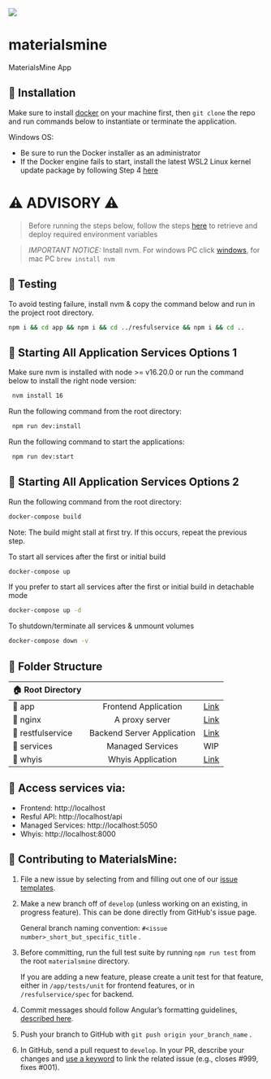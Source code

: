 ![](https://github.com/Duke-MatSci/materialsmine/workflows/CI/badge.svg?branch=develop&event=push)

# materialsmine
MaterialsMine App

## :high_brightness: Installation
Make sure to install [docker](https://docs.docker.com/get-docker/) on your machine first, then `git clone` the repo and run commands below to instantiate or terminate the application.

Windows OS: 
- Be sure to run the Docker installer as an administrator
- If the Docker engine fails to start, install the latest WSL2 Linux kernel update package by following Step 4 [here](https://docs.microsoft.com/en-us/windows/wsl/install-manual#step-4---download-the-linux-kernel-update-package)



# :warning: ADVISORY :warning:
> Before running the steps below, follow the steps [here](https://github.com/Duke-MatSci/materialsmine/blob/develop/resfulservice/misc/README.md) to retrieve and deploy required environment variables

> *IMPORTANT NOTICE:* Install nvm. For windows PC click [windows](https://learn.microsoft.com/en-us/windows/dev-environment/javascript/nodejs-on-windows#install-nvm-windows-nodejs-and-npm), for mac PC `brew install nvm`

## :high_brightness: Testing
To avoid testing failure, install nvm & copy the command below and run in the project root directory.

```bash
npm i && cd app && npm i && cd ../resfulservice && npm i && cd ..
```

## :high_brightness: Starting All Application Services Options 1
Make sure nvm is installed with node >= v16.20.0 or run the command below to install the right node version:
```bash
 nvm install 16
```
Run the following command from the root directory:
```bash
 npm run dev:install
```
Run the following command to start the applications:
```bash
 npm run dev:start
```

## :high_brightness: Starting All Application Services Options 2
Run the following command from the root directory:

```bash
docker-compose build
```
Note: The build might stall at first try. If this occurs, repeat the previous step.


To start all services after the first or initial build
```bash
docker-compose up
```

If you prefer to start all services after the first or initial build in detachable mode
```bash
docker-compose up -d
```

To shutdown/terminate all services & unmount volumes
```bash
docker-compose down -v
```

## :high_brightness: Folder Structure
| :house: Root Directory | | |
| -  | :-: | - |
| :open_file_folder: app | Frontend Application | [Link](https://github.com/Duke-MatSci/materialsmine/tree/main/app) |
| :open_file_folder: nginx | A proxy server | [Link](https://github.com/Duke-MatSci/materialsmine/tree/main/router) |
| :open_file_folder: restfulservice | Backend Server Application | [Link](https://github.com/Duke-MatSci/materialsmine/tree/main/resfulservice) |
| :open_file_folder: services | Managed Services | WIP |
| :open_file_folder: whyis | Whyis Application | [Link](https://github.com/Duke-MatSci/materialsmine/tree/main/whyis) |

## :high_brightness: Access services via:
- Frontend: http://localhost
- Resful API: http://localhost/api
- Managed Services: http://localhost:5050
- Whyis: http://localhost:8000

## :high_brightness: Contributing to MaterialsMine:
1. File a new issue by selecting from and filling out one of our [issue templates](https://github.com/Duke-MatSci/materialsmine/issues/new/choose).
2. Make a new branch off of `develop` (unless working on an existing, in progress feature). This can be done directly from GitHub's issue page.

   General branch naming convention: `#<issue number>_short_but_specific_title` .
3. Before committing, run the full test suite by running `npm run test` from the root `materialsmine` directory.

   If you are adding a new feature, please create a unit test for that feature, either in `/app/tests/unit` for frontend features, or in `/resfulservice/spec` for backend.
4. Commit messages should follow Angular’s formatting guidelines, [described here](https://github.com/angular/angular/blob/main/CONTRIBUTING.md#-commit-message-format).
5. Push your branch to GitHub with `git push origin your_branch_name` .
6. In GitHub, send a pull request to `develop`. In your PR, describe your changes and [use a keyword](https://docs.github.com/en/issues/tracking-your-work-with-issues/linking-a-pull-request-to-an-issue#linking-a-pull-request-to-an-issue-using-a-keyword) to link the related issue (e.g., closes #999, fixes #001).
